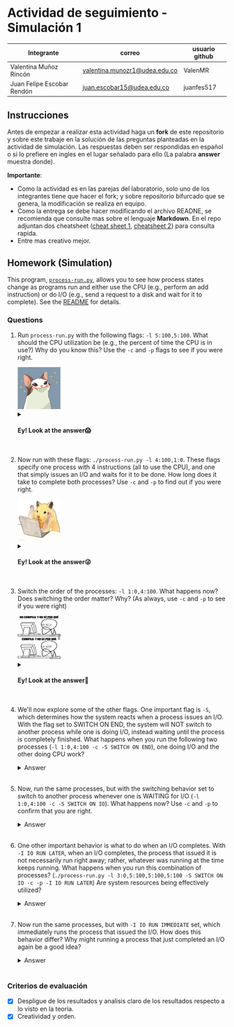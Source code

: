 # Actividad de seguimiento - Simulación 1

|Integrante|correo|usuario github|
|---|---|---|
|Valentina Muñoz Rincón|valentina.munozr1@udea.edu.co|ValenMR|
|Juan Felipe Escobar Rendón|juan.escobar15@udea.edu.co|juanfes517|

## Instrucciones

Antes de empezar a realizar esta actividad haga un **fork** de este repositorio y sobre este trabaje en la solución de las preguntas planteadas en la actividad de simulación. Las respuestas deben ser respondidas en español o si lo prefiere en ingles en el lugar señalado para ello (La palabra **answer** muestra donde).

**Importante**:
* Como la actividad es en las parejas del laboratorio, solo uno de los integrantes tiene que hacer el fork; y sobre repositorio bifurcado que se genera, la modificación se realiza en equipo.
* Como la entrega se debe hacer modificando el archivo READNE, se recomienda que consulte mas sobre el lenguaje **Markdown**. En el repo adjuntan dos cheatsheet ([cheat sheet 1](Markdown_Cheat_Sheet.pdf), [cheatsheet 2](markdown-cheatsheet.pdf)) para consulta rapida.
* Entre mas creativo mejor.

## Homework (Simulation)

This program, [`process-run.py`](process-run.py), allows you to see how process states change as programs run and either use the CPU (e.g., perform an add instruction) or do I/O (e.g., send a request to a disk and wait for it to complete). See the [README](https://github.com/remzi-arpacidusseau/ostep-homework/blob/master/cpu-intro/README.md) for details.

### Questions

1. Run `process-run.py` with the following flags: `-l 5:100,5:100`. What should the CPU utilization be (e.g., the percent of time the CPU is in use?) Why do you know this? Use the `-c` and `-p` flags to see if you were right.
   
   <img src="/meme_1.jpg" width="98" height="96"/>
   
   <details>
   <summary>
      <h4>Ey! Look at the answer😱</h4>
   </summary>
   
      ![Image 1](command_line_1.png)

   📌 En mi caso, como se observa en la imagen el comando simula 2 procesos como se pide en el enunciado. Cada uno con 5 instrucciones de CPU y cada instrucción toma el 100%.  

   📊 El uso de CPU se refiere al porcentaje de tiempo que la CPU estuvo ocupada ejecutando las instrucciones. Por lo tanto:
   * **Tiempo total de simulación**: 10 unidades de tiempo
   * **CPU ocupada**: 10 unidades (el 100%)
   * **No hubo I/O**: lo que traduce al 0% de uso de entradas/salidas  
   
   ✅ Debido a que no hubo entradas/salidas, la CPU estuvo ejecutando procesos sin parar durante todo el tiempo. Por eso ambos procesos dan el 100%. 
   </details>
   <br>

2. Now run with these flags: `./process-run.py -l 4:100,1:0`. These flags specify one process with 4 instructions (all to use the CPU), and one that simply issues an I/O and waits for it to be done. How long does it take to complete both processes? Use `-c` and `-p` to find out if you were right. 

   <img src="/meme_2.jpg" width="98" height="96"/>
   
   <details>
   <summary>
      <h4>Ey! Look at the answer😜</h4>
   </summary>
      
    ![Image 2](command_line_2.png)
      
   📌 Para esta línea de comando, se observa que el PID 0 tiene 4 instrucciones de CPU y el PID 1 tiene 1 instrucción de I/O 
   📊 Ambos procesos tardan en completarse **11 unidades de tiempo**, pues el PID 0 termina en 4 unidades mientras que el PID 1 inicia su I/O en el tiempo 5 y termina en el tiempo 11.

   🤔 **¿Cómo?** Pues el Proceso 0 se ejecuta primero y termina rápidamente, luego el proceso 1 entra en estado de bloqueo porque está esperando la respuesta de la I/O, finalmente en el tiempo 11 se completa el I/O
   y el proceso termina.
   </details>
   <br>

4. Switch the order of the processes: `-l 1:0,4:100`. What happens now? Does switching the order matter? Why? (As always, use `-c` and `-p` to see if you were right)

    <img src="/meme_3.jpg" width="98" height="100"/>
    
   <details>
   <summary>
      <h4>Ey! Look at the answer🤗</h4>
   </summary>
      
      ![Image 3](command_line_3.png)

   ⏱ Según el resultado, al invertir el orden de los procesos, sí hubo un impacto en el rendimiento total ya que se cambió la ejecución de la CPU e I/O.

   ![Image 1](table_comparative_1.png)

   📌 Sucede porque se logra un mejor paralelismo, es decir, el proceso que hace I/O se ejecuta primero, y mientras está bloqueado, el otro proceso puede usar la
   CPU.
   📊A pesar de que los valores absolutos son iguales, los porcentajes aumentaron esto pasa por el solapamiento que se presentó, lo que se traduce como trabajo en
   paralelo.
   
   </details>
   <br>

6. We'll now explore some of the other flags. One important flag is `-S`, which determines how the system reacts when a process issues an I/O. With the flag set to SWITCH ON END, the system will NOT switch to another process while one is doing I/O, instead waiting until the process is completely finished. What happens when you run the following two processes (`-l 1:0,4:100 -c -S SWITCH ON END`), one doing I/O and the other doing CPU work?
   
   <details>
   <summary>Answer</summary>
      En este caso, en el primer proceso se está enviando una instrucción que requiere I/O y en el segundo proceso se envían 4 instrucciones de CPU. Inicialmente, se puede llegar a pensar que el proceso 
      va a tomar la misma cantidad de tiempo que el punto anterior (7 tiempos); sin embargo, debido al uso de la bandera <code>-S</code> con el valor <code>SWITCH_ON_END</code>, el sistema no cambiará a ningún proceso mientras 
      una tarea de I/O se esté ejecutando. Por tal motivo, el proceso 2 no empezará hasta que el proceso 1 termine completamente, aunque la CPU se Encuentra disponible, lo que toma un total de 11 tiempos.  

      <br>![Image 4](command_line_4.png)
      
   </details>
   <br>

6. Now, run the same processes, but with the switching behavior set to switch to another process whenever one is WAITING for I/O (`-l 1:0,4:100 -c -S SWITCH ON IO`). What happens now? Use `-c` and `-p` to confirm that you are right.
   
   <details>
   <summary>Answer</summary>
      En esta situación, también se está enviando un primer proceso con una instrucción de I/O y un segundo proceso con 4 de CPU, pero ahora, el valor de la bandera <code>-S</code> se establece con el valor <code>SWITCH_ON_IO</code>. Lo que significa 
      que cuando un proceso inicia una operación I/O, el planificador puede cambiar a otro proceso que esté listo para ejecutarse en la CPU. En nuestro ejemplo, esto permite que el sistema pueda cambiar al proceso numero 2 mientras 
      el primero se encuentra en I/O, estableciendo el tiempo total en 7 tiempos.

      <br>![Image 5](command_line_5.png)
   </details>
   <br>

7. One other important behavior is what to do when an I/O completes. With `-I IO RUN LATER`, when an I/O completes, the process that issued it is not necessarily run right away; rather, whatever was running at the time keeps running. What happens when you run this combination of processes? (`./process-run.py -l 3:0,5:100,5:100,5:100 -S SWITCH ON IO -c -p -I IO RUN LATER`) Are system resources being effectively utilized?
   
   <details>
   <summary>Answer</summary>
      Para entender mejor el comportamiento de este comando, vamos a desglosar y explicar mejor cada parte del mismo:
      <ul>
         <br>
         <li>✏️ <b><code>./process-run.py</code></b>: Aquí simplemente estamos llamando un archivo python para ejecutar. </li> <br>
         <li>✏️ <b><code>3:0,5:100,5:100,5:100</code></b>: En esta parte se están lanzando 4 procesos. El primero, <b>'3:0'</b>, indica que se van a realizar 3 instrucciones que requieren I/O. 
            Los 3 procesos restantes, marcados con <b><code>5:100</code></b>, indican que cada uno lanzará 5 instrucciones que solo usaran CPU. </li><br>
         <li>✏️ <b><code>-S SWITCH_ON_IO</code></b>: Como se mostró en puntos anteriores, con esta instrucción, le estamos indicando al sistema que cuando un proceso inicia una instrucción de I/O, puede cambiar a otro proceso que esté listo para ejecutarse. </li><br>
         <li>✏️ <b><code>-I IO_RUN_LATER</code></b>: Con esta instrucción, le estamos indicando al sistema que cuando una tarea de I/O termine, el proceso que la generó no debe ejecutarse necesariamente de inmediato. </li> <br>
      </ul>

      En conclusión, debido a la presencia de <code>-S SWITCH_ON_IO</code>, se espera que cuando el proceso 1 inicie una operación de I/O, el sistema continúe ejecutando los demás procesos. Sin embargo, debido a la instrucción <code>-I IO_RUN_LATER</code>,
      cuando la tarea de I/O haya finalizado, el proceso 1 no continuará su ejecución hasta que los demás procesos terminen. <br>
      Por otro lado, los recursos del sistema se utilizan de manera eficiente cuando el proceso 1 realiza una única operación de I/O. Sin embargo, cuando se ejecutan múltiples operaciones de I/O, el sistema no continuará inmediatamente la ejecución del proceso tras la finalización de cada tarea de          I/O y su lugar, esperará a que los demás procesos terminen.

      <br>![Image 6](command_line_6.png)

      📊 En total, la ejecución de los cuatro procesos tomó 31 unidades de tiempo, durante las cuales la CPU estuvo en uso solo el 67.7% del tiempo (Correspondiente a 21 unidades de tiempo).
      
   </details>
   <br>

9. Now run the same processes, but with `-I IO RUN IMMEDIATE` set, which immediately runs the process that issued the I/O. How does this behavior differ? Why might running a process that just completed an I/O again be a good idea?
   
   <details>
   <summary>Answer</summary>
      Si ejecutamos el mismo comando usando <code>-I IO_RUN_IMMEDIATE</code> en vez de <code>-I IO_RUN_LATER</code> obtendremos el siguiente resultado: 

      <br> ![Image 7](command_line_7.png) <br>

      A primera vista podemos observar que solo la CPU también estuvo siendo utilizada durante 21 unidades de tiempo, pero a diferencia del punto anterior, ahora este tiempo también corresponde al tiempo total de ejecución del comando, aun cuando se están ejecutando tres operaciones de I/O. 😦
      <br>
      
      Pero,🤔 ¿Por qué sucede esto?
      <br>
      
      ¿Brujería? 😱
      <br><img src="https://media0.giphy.com/media/v1.Y2lkPTc5MGI3NjExdjB6bDU3c3BuNDQydHN1Z2s1MnI2Y2JkMjgxZ2NkNXo3Yzljdjl5cCZlcD12MV9pbnRlcm5hbF9naWZfYnlfaWQmY3Q9Zw/LCo3JuJ8ca3XXJQqlM/giphy.webp" width="100">
      <br>

      Lastimosamente no es brujería 😕. Lo que sucede es que, en nuestro comando, estamos usando la opción <code>-I IO_RUN_IMMEDIATE</code>, que permite que el sistema continue ejecutando de forma inmediata un proceso que terminó una operación de I/O. En nuestro ejemplo,
      esto significa que cuando el proceso 1 inicia cualquier operación de I/O, y debido a la opción <code>-S SWITCH_ON_IO</code>, el sistema le cede la CPU a otro proceso. Sin embargo, cuando una operación de I/O termina, el sistema inmediatamente le pasa la CPU a ese proceso,
      para que pueda terminar su ejecución e iniciar la siguiente operación de I/O.
      <br><br>
      📊 De esta forma, la CPU siempre se está usando mientras las operaciones de I/O se resuelven en paralelo, garantizando que la CPU tenga un 100% de eficiencia.
      
   </details>
   <br>


### Criterios de evaluación
- [x] Despligue de los resultados y analisis claro de los resultados respecto a lo visto en la teoria.
- [x] Creatividad y orden.
